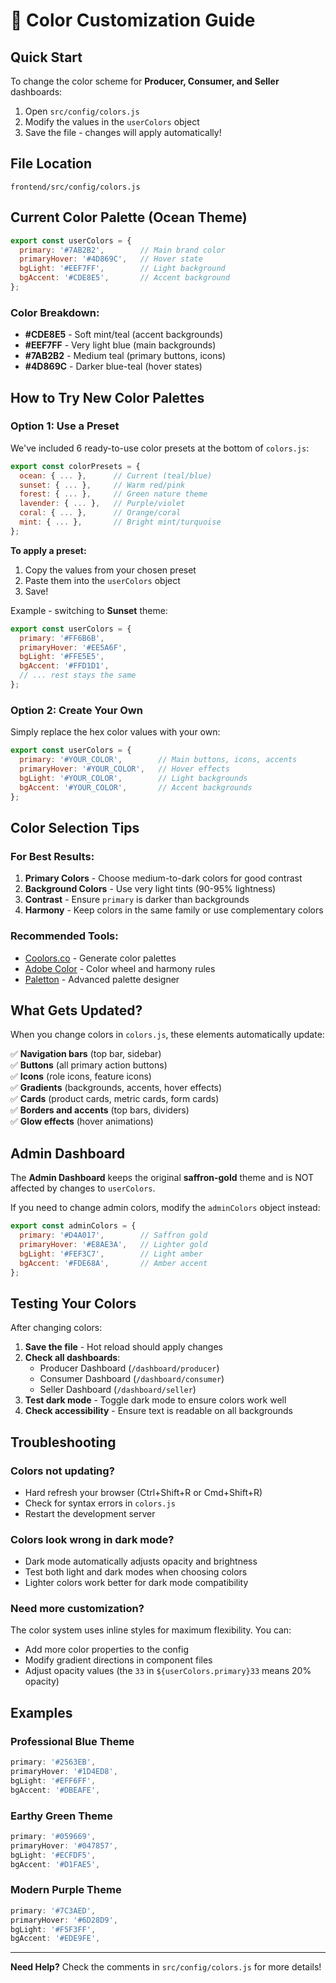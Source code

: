 # 🎨 Color Customization Guide

## Quick Start

To change the color scheme for **Producer, Consumer, and Seller** dashboards:

1. Open `src/config/colors.js`
2. Modify the values in the `userColors` object
3. Save the file - changes will apply automatically!

## File Location

```
frontend/src/config/colors.js
```

## Current Color Palette (Ocean Theme)

```javascript
export const userColors = {
  primary: '#7AB2B2',        // Main brand color
  primaryHover: '#4D869C',   // Hover state
  bgLight: '#EEF7FF',        // Light background
  bgAccent: '#CDE8E5',       // Accent background
};
```

### Color Breakdown:
- **#CDE8E5** - Soft mint/teal (accent backgrounds)
- **#EEF7FF** - Very light blue (main backgrounds)
- **#7AB2B2** - Medium teal (primary buttons, icons)
- **#4D869C** - Darker blue-teal (hover states)

## How to Try New Color Palettes

### Option 1: Use a Preset

We've included 6 ready-to-use color presets at the bottom of `colors.js`:

```javascript
export const colorPresets = {
  ocean: { ... },      // Current (teal/blue)
  sunset: { ... },     // Warm red/pink
  forest: { ... },     // Green nature theme
  lavender: { ... },   // Purple/violet
  coral: { ... },      // Orange/coral
  mint: { ... },       // Bright mint/turquoise
};
```

**To apply a preset:**
1. Copy the values from your chosen preset
2. Paste them into the `userColors` object
3. Save!

Example - switching to **Sunset** theme:
```javascript
export const userColors = {
  primary: '#FF6B6B',
  primaryHover: '#EE5A6F',
  bgLight: '#FFE5E5',
  bgAccent: '#FFD1D1',
  // ... rest stays the same
};
```

### Option 2: Create Your Own

Simply replace the hex color values with your own:

```javascript
export const userColors = {
  primary: '#YOUR_COLOR',        // Main buttons, icons, accents
  primaryHover: '#YOUR_COLOR',   // Hover effects
  bgLight: '#YOUR_COLOR',        // Light backgrounds
  bgAccent: '#YOUR_COLOR',       // Accent backgrounds
};
```

## Color Selection Tips

### For Best Results:

1. **Primary Colors** - Choose medium-to-dark colors for good contrast
2. **Background Colors** - Use very light tints (90-95% lightness)
3. **Contrast** - Ensure `primary` is darker than backgrounds
4. **Harmony** - Keep colors in the same family or use complementary colors

### Recommended Tools:
- [Coolors.co](https://coolors.co/) - Generate color palettes
- [Adobe Color](https://color.adobe.com/) - Color wheel and harmony rules
- [Paletton](https://paletton.com/) - Advanced palette designer

## What Gets Updated?

When you change colors in `colors.js`, these elements automatically update:

✅ **Navigation bars** (top bar, sidebar)  
✅ **Buttons** (all primary action buttons)  
✅ **Icons** (role icons, feature icons)  
✅ **Gradients** (backgrounds, accents, hover effects)  
✅ **Cards** (product cards, metric cards, form cards)  
✅ **Borders and accents** (top bars, dividers)  
✅ **Glow effects** (hover animations)  

## Admin Dashboard

The **Admin Dashboard** keeps the original **saffron-gold** theme and is NOT affected by changes to `userColors`.

If you need to change admin colors, modify the `adminColors` object instead:

```javascript
export const adminColors = {
  primary: '#D4A017',        // Saffron gold
  primaryHover: '#E8AE3A',   // Lighter gold
  bgLight: '#FEF3C7',        // Light amber
  bgAccent: '#FDE68A',       // Amber accent
};
```

## Testing Your Colors

After changing colors:

1. **Save the file** - Hot reload should apply changes
2. **Check all dashboards**:
   - Producer Dashboard (`/dashboard/producer`)
   - Consumer Dashboard (`/dashboard/consumer`)
   - Seller Dashboard (`/dashboard/seller`)
3. **Test dark mode** - Toggle dark mode to ensure colors work well
4. **Check accessibility** - Ensure text is readable on all backgrounds

## Troubleshooting

### Colors not updating?
- Hard refresh your browser (Ctrl+Shift+R or Cmd+Shift+R)
- Check for syntax errors in `colors.js`
- Restart the development server

### Colors look wrong in dark mode?
- Dark mode automatically adjusts opacity and brightness
- Test both light and dark modes when choosing colors
- Lighter colors work better for dark mode compatibility

### Need more customization?
The color system uses inline styles for maximum flexibility. You can:
- Add more color properties to the config
- Modify gradient directions in component files
- Adjust opacity values (the `33` in `${userColors.primary}33` means 20% opacity)

## Examples

### Professional Blue Theme
```javascript
primary: '#2563EB',
primaryHover: '#1D4ED8',
bgLight: '#EFF6FF',
bgAccent: '#DBEAFE',
```

### Earthy Green Theme
```javascript
primary: '#059669',
primaryHover: '#047857',
bgLight: '#ECFDF5',
bgAccent: '#D1FAE5',
```

### Modern Purple Theme
```javascript
primary: '#7C3AED',
primaryHover: '#6D28D9',
bgLight: '#F5F3FF',
bgAccent: '#EDE9FE',
```

---

**Need Help?** Check the comments in `src/config/colors.js` for more details!
